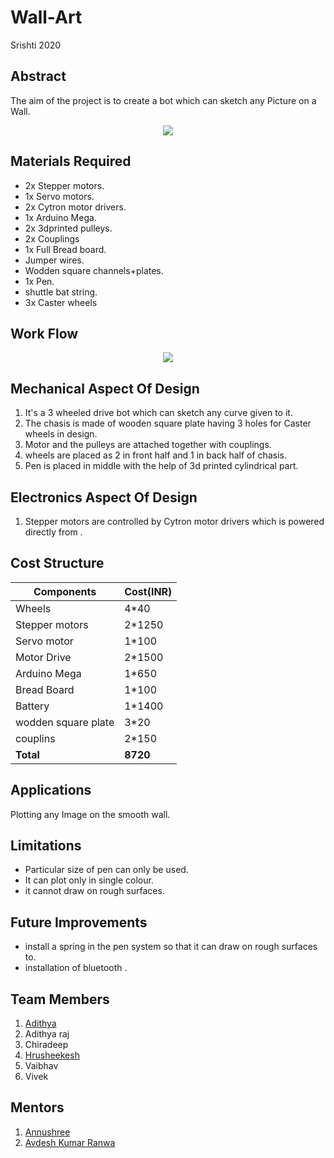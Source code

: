 # Wall-Art
Srishti 2020

## Abstract

The aim of the project is to create a bot which can sketch any Picture on a Wall.  

<p align="center">
	<img src="https://github.com/hrshee/Wall-Art-1/blob/master/image/CAD%20view.jpeg">
</p>


## Materials Required

* 2x Stepper motors.
* 1x Servo motors.
* 2x Cytron motor drivers.
* 1x Arduino Mega.
* 2x 3dprinted pulleys.
* 2x Couplings
* 1x Full Bread board.
* Jumper wires.
* Wodden square channels+plates.
* 1x Pen.
* shuttle bat string.
* 3x Caster wheels

## Work Flow
 <p align="center">
  <img src=https://github.com/hrshee/Wall-Art-1/blob/master/image/work%20flow.png>
  
</p>

## Mechanical Aspect Of Design

1.  It's a 3 wheeled drive bot which can sketch any curve given to it. 
2.  The chasis is made of wooden square plate having 3 holes for Caster wheels in design. 
3.  Motor and the pulleys are attached together with couplings. 
4.  wheels are placed as 2 in front half and 1 in back half of chasis. 
5.  Pen is placed in middle with the help of 3d printed cylindrical part.

## Electronics Aspect Of Design

1.  Stepper motors are controlled by Cytron motor drivers which is powered directly from  .

## Cost Structure 

|Components|Cost(INR)|
|----------|---------|
|Wheels|4*40|
|Stepper motors|2*1250|
|Servo motor|1*100|
|Motor Drive|2*1500|
|Arduino Mega|1*650|
|Bread Board|1*100|
|Battery|1*1400|
|wodden square plate|3*20|
|couplins|2*150|
|**Total**|**8720**|


## Applications

Plotting any Image on the smooth wall.

## Limitations

*  Particular size of pen can only be used.
*  It can plot only in single colour.
*  it cannot draw on rough surfaces.

## Future Improvements

*  install a spring in the pen system so that it can draw on rough surfaces to.
*  installation of bluetooth .

## Team Members
1. [Adithya](https://github.com/dsnav12345)<br> 
2. Adithya raj 
3. Chiradeep
4. [Hrusheekesh](https://github.com/hrshee)<br>
5. Vaibhav
6. Vivek 

## Mentors

1. [Annushree](https://github.com/annushree21)<br>
2. [Avdesh Kumar Ranwa](https://www.linkedin.com/in/avdesh-kumar-ranwa-a43610187/)<br>

 
